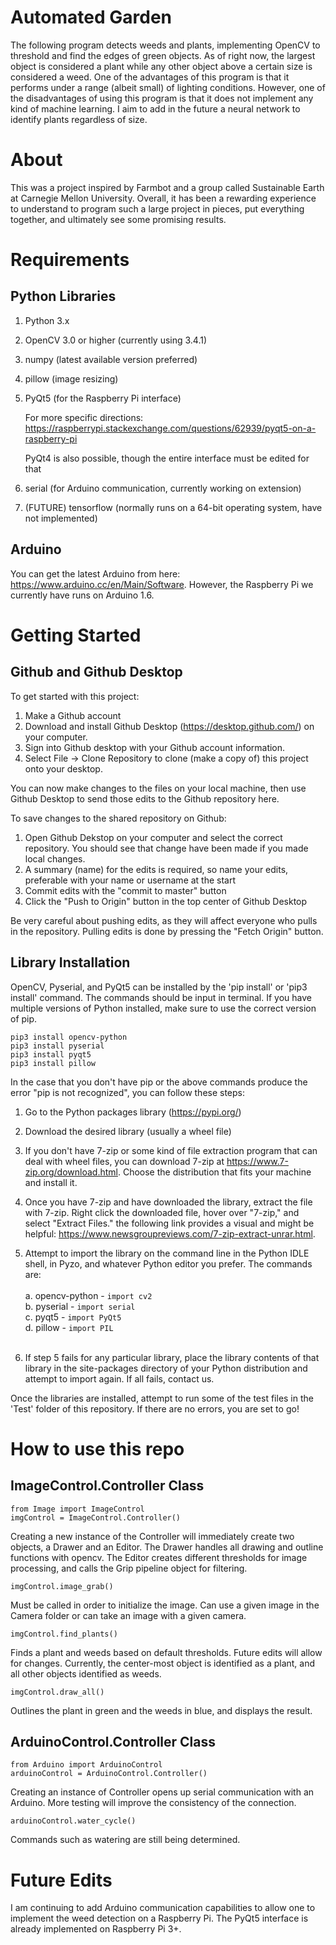 # Automated Garden

The following program detects weeds and plants, implementing OpenCV 
to threshold and find the edges of green objects. As of right now, 
the largest object is considered a plant while any other object above 
a certain size is considered a weed. One of the advantages of this 
program is that it performs under a range (albeit small) of lighting 
conditions. However, one of the disadvantages of using this program is 
that it does not implement any kind of machine learning. I aim to add 
in the future a neural network to identify plants regardless of size.

# About

This was a project inspired by Farmbot and a group called Sustainable Earth 
at Carnegie Mellon University. Overall, it has been a rewarding experience 
to understand to program such a large project in pieces, put everything 
together, and ultimately see some promising results.

# Requirements

## Python Libraries
1. Python 3.x
2. OpenCV 3.0 or higher (currently using 3.4.1)
3. numpy (latest available version preferred)
4. pillow (image resizing)
5. PyQt5 (for the Raspberry Pi interface)

    For more specific directions: 
    https://raspberrypi.stackexchange.com/questions/62939/pyqt5-on-a-raspberry-pi
    
    PyQt4 is also possible, though the entire interface must be edited for that
    
6. serial (for Arduino communication, currently working on extension)
7. (FUTURE) tensorflow (normally runs on a 64-bit operating system, have not implemented)

## Arduino

You can get the latest Arduino from here: https://www.arduino.cc/en/Main/Software.
However, the Raspberry Pi we currently have runs on Arduino 1.6.

# Getting Started

## Github and Github Desktop

To get started with this project:
1. Make a Github account
2. Download and install Github Desktop (https://desktop.github.com/) on your computer. 
3. Sign into Github desktop with your Github account information. 
4. Select File -> Clone Repository to clone (make a copy of) this project onto your desktop. 

You can now make changes to the files on your local machine, then use 
Github Desktop to send those edits to the Github repository here.

To save changes to the shared repository on Github:
1. Open Github Dekstop on your computer and select the correct repository. You should see 
that change have been made if you made local changes.
2. A summary (name) for the edits is required, so name your edits, preferable with your 
name or username at the start
3. Commit edits with the "commit to master" button
4. Click the "Push to Origin" button in the top center of Github Desktop

Be very careful about pushing edits, as they will affect everyone who pulls in the 
repository. Pulling edits is done by pressing the "Fetch Origin" button.

## Library Installation

OpenCV, Pyserial, and PyQt5 can be installed by the 'pip install' or 'pip3 install' command. 
The commands should be input in terminal. If you have multiple versions of Python installed, 
make sure to use the correct version of pip.

```pip3 install opencv-python``` <br />
```pip3 install pyserial``` <br />
```pip3 install pyqt5``` <br />
```pip3 install pillow``` <br />

In the case that you don't have pip or the above commands produce the error "pip is not 
recognized", you can follow these steps:

1. Go to the Python packages library (https://pypi.org/)

2. Download the desired library (usually a wheel file)

3. If you don't have 7-zip or some kind of file extraction program that can deal with wheel 
files, you can download 7-zip at https://www.7-zip.org/download.html. Choose the distribution 
that fits your machine and install it.

4. Once you have 7-zip and have downloaded the library, extract the file with 7-zip. Right 
click the downloaded file, hover over "7-zip," and select "Extract Files." the following link 
provides a visual and might be helpful: https://www.newsgroupreviews.com/7-zip-extract-unrar.html.

5. Attempt to import the library on the command line in the Python IDLE shell, in Pyzo, and 
whatever Python editor you prefer. The commands are: <br /><br />
    a. opencv-python - ```import cv2``` <br />
    b. pyserial - ```import serial``` <br />
    c. pyqt5 - ```import PyQt5``` <br />
    d. pillow - ```import PIL``` <br /><br />
    
6. If step 5 fails for any particular library, place the library contents of that library in 
the site-packages directory of your Python distribution and attempt to import again. If all fails, 
contact us.

Once the libraries are installed, attempt to run some of the test files in the 'Test' folder of 
this repository. If there are no errors, you are set to go!

# How to use this repo

## ImageControl.Controller Class

```from Image import ImageControl``` <br />
```imgControl = ImageControl.Controller()``` <br />

Creating a new instance of the Controller will immediately create two objects, 
a Drawer and an Editor. The Drawer handles all drawing and outline 
functions with opencv. The Editor creates different thresholds for image 
processing, and calls the Grip pipeline object for filtering.

```imgControl.image_grab()``` <br />

Must be called in order to initialize the image. Can use a given image in the Camera
folder or can take an image with a given camera.

```imgControl.find_plants()``` <br />

Finds a plant and weeds based on default thresholds. Future edits will allow for 
changes. Currently, the center-most object is identified as a plant, and all other 
objects identified as weeds. 

```imgControl.draw_all()``` <br />

Outlines the plant in green and the weeds in blue, and displays the result.

## ArduinoControl.Controller Class

```from Arduino import ArduinoControl``` <br />
```arduinoControl = ArduinoControl.Controller()``` <br />

Creating an instance of Controller opens up serial communication with an Arduino.
More testing will improve the consistency of the connection.

```arduinoControl.water_cycle()``` <br />

Commands such as watering are still being determined.

# Future Edits
I am continuing to add Arduino communication capabilities to allow one to implement 
the weed detection on a Raspberry Pi. The PyQt5 interface is already implemented on 
Raspberry Pi 3+.
